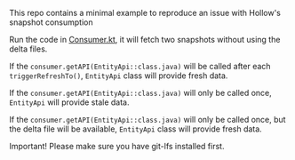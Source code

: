 This repo contains a minimal example to reproduce an issue with Hollow's snapshot consumption

Run the code in [Consumer.kt](src/main/kotlin/Consumer.kt), it will fetch two snapshots without using the delta files.

If the `consumer.getAPI(EntityApi::class.java)` will be called after each `triggerRefreshTo()`, 
`EntityApi` class will provide fresh data.

If the `consumer.getAPI(EntityApi::class.java)` will only be called once, `EntityApi` will provide stale
data.

If the `consumer.getAPI(EntityApi::class.java)` will only be called once, but the delta file will be available,
`EntityApi` class will provide fresh data.


Important! Please make sure you have git-lfs installed first.
